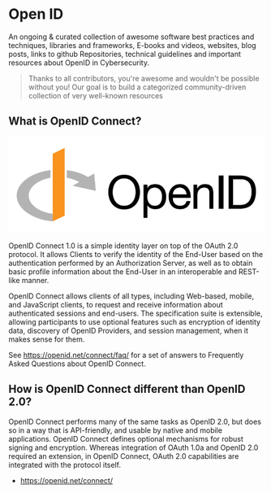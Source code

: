 # Open ID
An ongoing & curated collection of awesome software best practices and techniques, libraries and frameworks, E-books and videos, websites, blog posts, links to github Repositories, technical guidelines and important resources about OpenID in Cybersecurity.
> Thanks to all contributors, you're awesome and wouldn't be possible without you! Our goal is to build a categorized community-driven collection of very well-known resources


## What is OpenID Connect?

![openid](https://github.com/paulveillard/cybersecurity-openid/blob/main/img/OpenID_logo_2.png)

OpenID Connect 1.0 is a simple identity layer on top of the OAuth 2.0 protocol. It allows Clients to verify the identity of the End-User based on the authentication performed by an Authorization Server, as well as to obtain basic profile information about the End-User in an interoperable and REST-like manner.

OpenID Connect allows clients of all types, including Web-based, mobile, and JavaScript clients, to request and receive information about authenticated sessions and end-users. The specification suite is extensible, allowing participants to use optional features such as encryption of identity data, discovery of OpenID Providers, and session management, when it makes sense for them.

See https://openid.net/connect/faq/ for a set of answers to Frequently Asked Questions about OpenID Connect.


## How is OpenID Connect different than OpenID 2.0?

OpenID Connect performs many of the same tasks as OpenID 2.0, but does so in a way that is API-friendly, and usable by native and mobile applications. OpenID Connect defines optional mechanisms for robust signing and encryption. Whereas integration of OAuth 1.0a and OpenID 2.0 required an extension, in OpenID Connect, OAuth 2.0 capabilities are integrated with the protocol itself.


- https://openid.net/connect/
